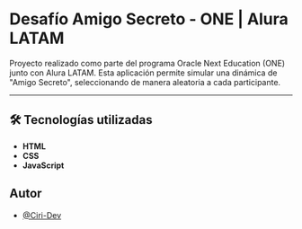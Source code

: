 
# Desafío Amigo Secreto - ONE | Alura LATAM

Proyecto realizado como parte del programa Oracle Next Education (ONE) junto con Alura LATAM. Esta aplicación permite simular una dinámica de "Amigo Secreto", seleccionando de manera aleatoria a cada participante.

---

## 🛠️ Tecnologías utilizadas


- **HTML** 
- **CSS** 
- **JavaScript**

## Autor

- [@Ciri-Dev](https://github.com/Ciri-Dev)

